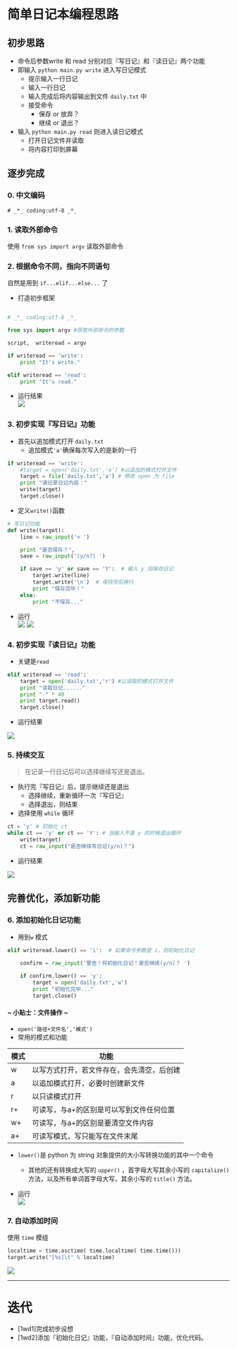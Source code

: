 # 简单日记本编程思路

## 初步思路

- 命令后参数write 和 read 分别对应『写日记』和『读日记』两个功能
- 即输入 `python main.py write` 进入写日记模式
  - 提示输入一行日记
  - 输入一行日记
  - 输入完成后将内容输出到文件 `daily.txt` 中
  - 接受命令
    - 保存 or 放弃？
    - 继续 or 退出？
- 输入 `python main.py read` 则进入读日记模式
  - 打开日记文件并读取
  - 将内容打印到屏幕

## 逐步完成

### 0. 中文编码

`# _*_ coding:utf-8 _*_`

### 1. 读取外部命令

使用 `from sys import argv` 读取外部命令

### 2. 根据命令不同，指向不同语句
自然是用到 `if...elif...else...` 了

- 打造初步框架

```python

# _*_ coding:utf-8 _*_

from sys import argv #获取外部命令的参数

script,  writeread = argv

if writeread == 'write':
    print "It's write."

elif writeread == 'read':
    print "It's read."
```

- 运行结果  
![](http://7xn3v1.com1.z0.glb.clouddn.com/15-10-19/15179897.jpg)

### 3. 初步实现『写日记』功能

- 首先以追加模式打开 `daily.txt`
  - 追加模式`'a'`确保每次写入的是新的一行
```python
if writeread == 'write':
    #target = open('daily.txt','a') #以追加的模式打开文件
    target = file('daily.txt','a') # 修改 open 为 file
    print "请记录日记内容："
    write(target)
    target.close()
```

- 定义`write()`函数
```python
# 写日记功能
def write(target):
    line = raw_input('> ')

    print "是否保存？",
    save = raw_input('(y/n?) ')

    if save == 'y' or save == 'Y':  # 输入 y 则保存日记
        target.write(line)
        target.write('\n')  # 保存完后换行
        print "保存完毕！"
    else:
        print "不保存..."
```
- 运行  
![](http://7xn3v1.com1.z0.glb.clouddn.com/15-10-19/69000263.jpg)
![](http://7xn3v1.com1.z0.glb.clouddn.com/15-10-19/83364070.jpg)

### 4. 初步实现『读日记』功能

- 关键是`read`
```python
elif writeread == 'read':
    target = open('daily.txt','r') #以读取的模式打开文件
    print "读取日记......"
    print "-" * 40
    print target.read()
    target.close()
```
- 运行结果

![](http://7xn3v1.com1.z0.glb.clouddn.com/15-10-19/88378122.jpg)

### 5. 持续交互

> 在记录一行日记后可以选择继续写还是退出。

- 执行完『写日记』后，提示继续还是退出
  - 选择继续，重新循环一次『写日记』
  - 选择退出，则结束
- 选择使用 `while` 循环
```python
ct = 'y' # 初始化 ct
while ct == 'y' or ct == 'Y': # 当输入不是 y 的时候退出循环
    write(target)
    ct = raw_input("是否继续写日记(y/n)？")
```

- 运行结果

![](http://7xn3v1.com1.z0.glb.clouddn.com/15-10-19/58103628.jpg)


## 完善优化，添加新功能

### 6. 添加初始化日记功能

- 用到`w` 模式  
```python
elif writeread.lower() == 'i':  # 如果命令参数是 i，则初始化日记
    
    confirm = raw_input('警告！将初始化日记！是否继续(y/n)？ ')

    if confirm.lower() == 'y':
        target = open('daily.txt','w')
        print "初始化完毕..."
        target.close()
```


#### ~ 小贴士：文件操作 ~  
- `open('路径+文件名','模式')`
- 常用的模式和功能

模式 | 功能
----|-----
w|以写方式打开，若文件存在，会先清空，后创建
a|以追加模式打开，必要时创建新文件
r|以只读模式打开
r+|可读写，与a+的区别是可以写到文件任何位置
w+|可读写，与a+的区别是要清空文件内容
a+|可读写模式，写只能写在文件末尾


- `lower()`是 python 为 string 对象提供的大小写转换功能的其中一个命令  

  - 其他的还有转换成大写的 `upper()` ，首字母大写其余小写的 `capitalize()` 方法，以及所有单词首字母大写，其余小写的 `title()` 方法。

- 运行  
![](http://7xn3v1.com1.z0.glb.clouddn.com/15-10-20/44210153.jpg)

### 7. 自动添加时间
使用 `time` 模组
```python
localtime = time.asctime( time.localtime( time.time()))
target.write("[%s]\t" % localtime)
```


![](http://7xn3v1.com1.z0.glb.clouddn.com/15-10-20/73509067.jpg)


---
# 迭代

- [1wd1]完成初步设想
- [1wd2]添加『初始化日记』功能，『自动添加时间』功能，优化代码。
